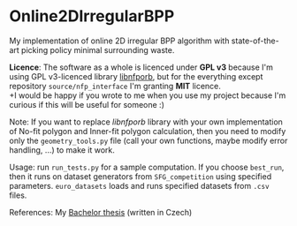 # Online2DIrregularBPP
 My implementation of online 2D irregular BPP algorithm with state-of-the-art picking policy minimal surrounding waste.



**Licence**: The software as a whole is licenced under **GPL v3** because I'm using GPL v3-licenced library [libnfporb](https://github.com/kallaballa/libnfporb/), but for the everything except repository `source/nfp_interface` I'm granting **MIT** licence.  
+I would be happy if you wrote to me when you use my project because I'm curious if this will be useful for someone :)

Note: If you want to replace *libnfporb* library with your own implementation of No-fit polygon and Inner-fit polygon calculation, then you need to modify only the `geometry_tools.py` file (call your own functions, maybe modify error handling, ...) to make it work.



Usage:  run `run_tests.py` for a sample computation. If you choose `best_run`, then it runs on dataset generators  from `SFG_competition` using specified parameters. `euro_datasets` loads and runs specified datasets from `.csv` files.


References: My [Bachelor thesis](https://dspace.cuni.cz/bitstream/handle/20.500.11956/148383/130316114.pdf) (written in Czech)
